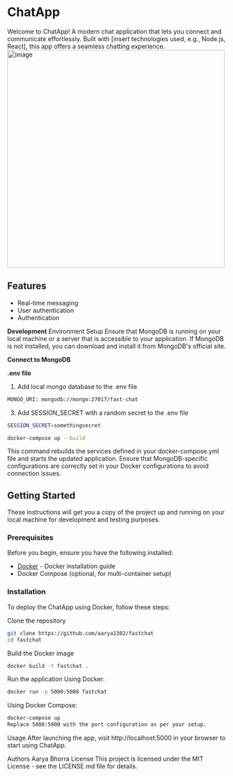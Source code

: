 # ChatApp

Welcome to ChatApp! A modern chat application that lets you connect and communicate effortlessly. Built with [insert technologies used, e.g., Node.js, React], this app offers a seamless chatting experience.
<br>
<img width="500" alt="image" src="https://github.com/aarya1302/fastChat/assets/15513166/8850e9b4-0f0c-46c1-b3ed-952079c1d067">
<br>
## Features

- Real-time messaging
- User authentication
- Authentication

**Development**
Environment Setup
Ensure that MongoDB is running on your local machine or a server that is accessible to your application. If MongoDB is not installed, you can download and install it from MongoDB's official site.

**Connect to MongoDB**

**.env file**

1. Add local mongo database to the .env file
```bash
MONGO_URI: mongodb://mongo:27017/fast-chat
```
3. Add SESSION_SECRET with a random secret to the .env file
```bash
SESSION_SECRET=somethingsecret
```
```bash 
docker-compose up --build
```

This command rebuilds the services defined in your docker-compose.yml file and starts the updated application. Ensure that MongoDB-specific configurations are correctly set in your Docker configurations to avoid connection issues.



## Getting Started

These instructions will get you a copy of the project up and running on your local machine for development and testing purposes.

### Prerequisites

Before you begin, ensure you have the following installed:
- [Docker](https://docs.docker.com/get-docker/) - Docker installation guide
- Docker Compose (optional, for multi-container setup)

### Installation

To deploy the ChatApp using Docker, follow these steps:

Clone the repository
   ```bash
  git clone https://github.com/aarya1302/fastchat
  cd fastchat
```
Build the Docker image
  ```bash
  docker build -t fastchat .

```
Run the application
Using Docker:
```bash
docker run -p 5000:5000 fastchat
```
Using Docker Compose:
```bash
docker-compose up
Replace 5000:5000 with the port configuration as per your setup.
```
Usage
After launching the app, visit http://localhost:5000 in your browser to start using ChatApp.


Authors
Aarya Bhorra 
License
This project is licensed under the MIT License - see the LICENSE.md file for details.

